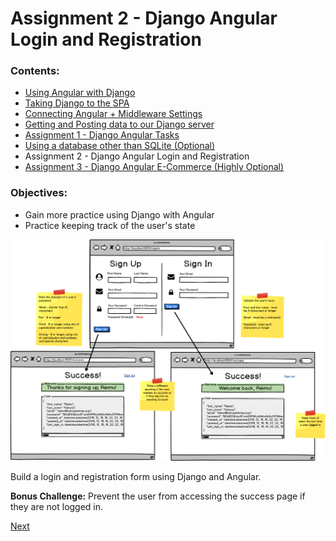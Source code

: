 # Assignment 2 - Django Angular Login and Registration

### Contents:
* [Using Angular with Django](https://github.com/wgoode3/djangular/blob/master/page1.md)
* [Taking Django to the SPA](https://github.com/wgoode3/djangular/blob/master/page2.md)
* [Connecting Angular + Middleware Settings](https://github.com/wgoode3/djangular/blob/master/page3.md)
* [Getting and Posting data to our Django server](https://github.com/wgoode3/djangular/blob/master/page4.md)
* [Assignment 1 - Django Angular Tasks](https://github.com/wgoode3/djangular/blob/master/page5.md)
* [Using a database other than SQLite (Optional)](https://github.com/wgoode3/djangular/blob/master/page6.md)
* Assignment 2 - Django Angular Login and Registration
* [Assignment 3 - Django Angular E-Commerce (Highly Optional)](https://github.com/wgoode3/djangular/blob/master/page8.md)

### Objectives:
* Gain more practice using Django with Angular
* Practice keeping track of the user's state

<img src="https://raw.githubusercontent.com/wgoode3/djangular/master/assets/assignment2.png" alt="wireframe">

Build a login and registration form using Django and Angular. 

<strong>Bonus Challenge:</strong> Prevent the user from accessing the success page if they are not logged in.

[Next](https://github.com/wgoode3/djangular/blob/master/page8.md)